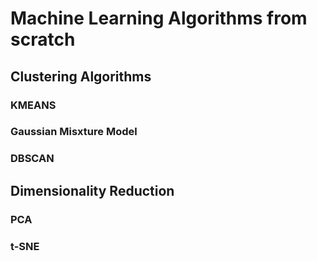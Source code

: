 # Machine Learning Algorithms from scratch 

## Clustering Algorithms
### KMEANS
### Gaussian Misxture Model
### DBSCAN
## Dimensionality Reduction
### PCA 
### t-SNE


